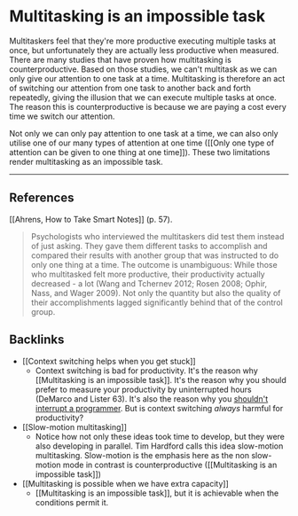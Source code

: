 # Multitasking is an impossible task
Multitaskers feel that they're more productive executing multiple tasks at once, but unfortunately they are actually less productive when measured. There are many studies that have proven how multitasking is counterproductive. Based on those studies, we can't multitask as we can only give our attention to one task at a time. Multitasking is therefore an act of switching our attention from one task to another back and forth repeatedly, giving the illusion that we can execute multiple tasks at once. The reason this is counterproductive is because we are paying a cost every time we switch our attention.

Not only we can only pay attention to one task at a time, we can also only utilise one of our many types of attention at one time ([[Only one type of attention can be given to one thing at one time]]). These two limitations render multitasking as an impossible task.

- - -
## References
[[Ahrens, How to Take Smart Notes]] (p. 57).
> Psychologists who interviewed the multitaskers did test them instead of just asking. They gave them different tasks to accomplish and compared their results with another group that was instructed to do only one thing at a time. The outcome is unambiguous: While those who multitasked felt more productive, their productivity actually decreased - a lot (Wang and Tchernev 2012; Rosen 2008; Ophir, Nass, and Wager 2009). Not only the quantity but also the quality of their accomplishments lagged significantly behind that of the control group.

## Backlinks
* [[Context switching helps when you get stuck]]
	* Context switching is bad for productivity. It's the reason why [[Multitasking is an impossible task]]. It's the reason why you should prefer to measure your productivity by uninterrupted hours (DeMarco and Lister 63). It's also the reason why you [shouldn't interrupt a programmer](https://heeris.id.au/2013/this-is-why-you-shouldnt-interrupt-a-programmer/). But is context switching *always* harmful for productivity?
* [[Slow-motion multitasking]]
	* Notice how not only these ideas took time to develop, but they were also developing in parallel. Tim Hardford calls this idea slow-motion multitasking. Slow-motion is the emphasis here as the non slow-motion mode in contrast is counterproductive ([[Multitasking is an impossible task]])
* [[Multitasking is possible when we have extra capacity]]
	* [[Multitasking is an impossible task]], but it is achievable when the conditions permit it.

<!-- #evergreen #thinking -->

<!-- {BearID:EAFC71F6-34C3-4639-91BB-C3A8B336DEF2-4097-00002151724F1141} -->
